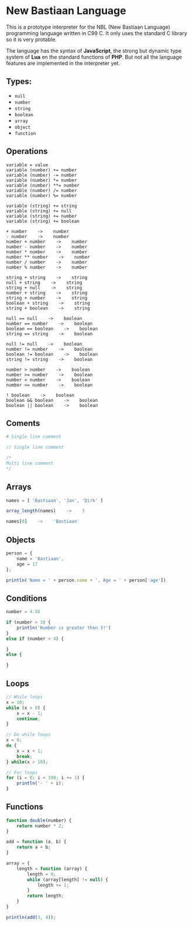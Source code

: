 # New Bastiaan Language
This is a prototype interpreter for the NBL (New Bastiaan Language) programming language written in C99 C. It only uses the standard C library so it is very protable.

The language has the syntax of **JavaScript**, the strong but dynamic type system of **Lua** en the standard functions of **PHP**. But not all the language features are implemented in the interpreter yet.

## Types:
- `null`
- `number`
- `string`
- `boolean`
- `array`
- `object`
- `function`

## Operations
```
variable = value
variable (number) += number
variable (number) -= number
variable (number) *= number
variable (number) **= number
variable (number) /= number
variable (number) %= number

variable (string) += string
variable (string) += null
variable (string) += number
variable (string) += boolean

+ number    ->    number
- number    ->    number
number + number    ->    number
number - number    ->    number
number * number    ->    number
number ** number    ->    number
number / number    ->    number
number % number    ->    number

string + string    ->    string
null + string    ->    string
string + null    ->    string
number + string    ->    string
string + number    ->    string
boolean + string    ->    string
string + boolean    ->    string

null == null    ->    boolean
number == number    ->    boolean
boolean == boolean    ->    boolean
string == string    ->    boolean

null != null    ->    boolean
number != number    ->    boolean
boolean != boolean    ->    boolean
string != string    ->    boolean

number > number    ->    boolean
number >= number    ->    boolean
number < number    ->    boolean
number <= number    ->    boolean

! boolean    ->    boolean
boolean && boolean    ->    boolean
boolean || boolean    ->    boolean
```

## Coments
```php
# Single line comment

// Single line comment

/*
Multi line comment
*/
```

## Arrays
```js
names = [ 'Bastiaan', 'Jan', 'Dirk' ]

array_length(names)    ->    3

names[0]    ->    'Bastiaan'
```

## Objects
```js
person = {
    name = 'Bastiaan',
    age = 17
};

println('Name = ' + person.name + ', Age = ' + person['age'])
```

## Conditions
```js
number = 4.56

if (number > 3) {
    println('Number is greater then 3!')
}
else if (number > 4) {

}
else {

}
```

## Loops
```js
// While loops
x = 10;
while (x > 0) {
    x = x - 1;
    continue;
}

// Do while loops
x = 0;
do {
    x = x + 1;
    break;
} while(x > 10);

// For loops
for (i = 0; i < 100; i += 1) {
    println('- ' + i);
}
```

## Functions
```js
function double(number) {
    return number * 2;
}

add = function (a, b) {
    return a + b;
}

array = {
    length = function (array) {
        length = 0;
        while (array[length] != null) {
            length += 1;
        }
        return length;
    }
}

println(add(3, 4));
```
